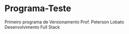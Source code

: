 # Programa-Teste
 Primeiro programa de Versionamento
 Prof. Peterson Lobato
 Desenvolvimento Full Stack
